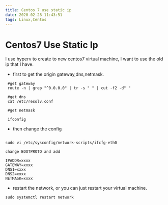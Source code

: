 ```yaml
---
title: Centos 7 use static ip
date: 2020-02-28 11:43:51
tags: Linux,Centos
---
```


# Centos7 Use Static Ip

I use hyperv to create to new centos7 virtual machine, I want to use the old ip that I have.

* first to get the origin gateway,dns,netmask.

```
 #get gateway
 route -n | grep "^0.0.0.0" | tr -s " " | cut -f2 -d" "

 #get dns
 cat /etc/resolv.conf

 #get netmask

 ifconfig

```

* then change the config

```

sudo vi /etc/sysconfig/network-scripts/ifcfg-eth0

change BOOTPROTO and add

IPADDR=xxxx
GATEWAY=xxxx
DNS1=xxxx
DNS2=xxxx
NETMASK=xxxx

```
* restart the network, or you can just restart your virtual machine.

```
sudo systemctl restart network
```

